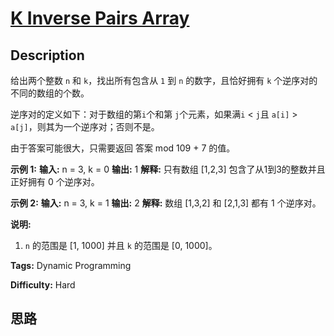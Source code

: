# [K Inverse Pairs Array][title]

## Description

给出两个整数 `n` 和 `k`，找出所有包含从 `1` 到 `n` 的数字，且恰好拥有 `k` 个逆序对的不同的数组的个数。

逆序对的定义如下：对于数组的第`i`个和第 `j`个元素，如果满`i` < `j`且 `a[i]` > `a[j]`，则其为一个逆序对；否则不是。

由于答案可能很大，只需要返回 答案 mod 109 \+ 7 的值。

**示例 1:**
            **输入:** n = 3, k = 0    **输出:** 1    **解释:**     只有数组 [1,2,3] 包含了从1到3的整数并且正好拥有 0 个逆序对。    

**示例 2:**
            **输入:** n = 3, k = 1    **输出:** 2    **解释:**     数组 [1,3,2] 和 [2,1,3] 都有 1 个逆序对。    

**说明:**

  1.  `n` 的范围是 [1, 1000] 并且 `k` 的范围是 [0, 1000]。


**Tags:** Dynamic Programming

**Difficulty:** Hard

## 思路

[title]: https://leetcode-cn.com/problems/k-inverse-pairs-array
